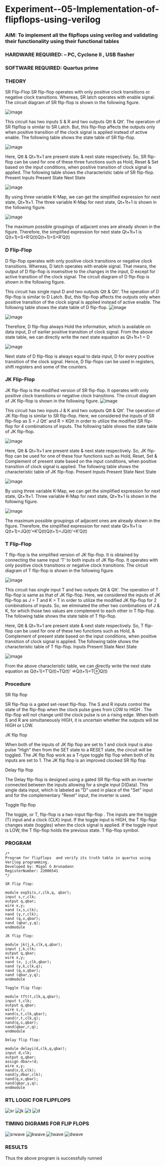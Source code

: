 # Experiment--05-Implementation-of-flipflops-using-verilog
### AIM: To implement all the flipflops using verilog and validating their functionality using their functional tables
### HARDWARE REQUIRED:  – PC, Cyclone II , USB flasher
### SOFTWARE REQUIRED:   Quartus prime
### THEORY 
SR Flip-Flop
SR flip-flop operates with only positive clock transitions or negative clock transitions. Whereas, SR latch operates with enable signal. The circuit diagram of SR flip-flop is shown in the following figure.

![image](https://user-images.githubusercontent.com/36288975/167910294-bb550548-b1dc-4cba-9044-31d9037d476b.png)

 
This circuit has two inputs S & R and two outputs Qtt & Qtt’. The operation of SR flipflop is similar to SR Latch. But, this flip-flop affects the outputs only when positive transition of the clock signal is applied instead of active enable.
The following table shows the state table of SR flip-flop.


![image](https://user-images.githubusercontent.com/36288975/167910648-ced88e69-869c-42e2-9718-a285a3902446.png)


Here, Qtt & Qt+1t+1 are present state & next state respectively. So, SR flip-flop can be used for one of these three functions such as Hold, Reset & Set based on the input conditions, when positive transition of clock signal is applied. The following table shows the characteristic table of SR flip-flop.
Present Inputs	Present State	Next State


![image](https://user-images.githubusercontent.com/36288975/167908180-5fc9d589-1cb5-41f5-b2c8-927e04f5f387.png)

By using three variable K-Map, we can get the simplified expression for next state, Qt+1t+1. The three variable K-Map for next state, Qt+1t+1 is shown in the following figure.

![image](https://user-images.githubusercontent.com/36288975/167908214-25b30a54-db20-4bcb-9385-5f93a1982a09.png)

 
The maximum possible groupings of adjacent ones are already shown in the figure. Therefore, the simplified expression for next state Qt+1t+1 is
Q(t+1)=S+R′Q(t)Q(t+1)=S+R′Q(t)


### D Flip-Flop
D flip-flop operates with only positive clock transitions or negative clock transitions. Whereas, D latch operates with enable signal. That means, the output of D flip-flop is insensitive to the changes in the input, D except for active transition of the clock signal. The circuit diagram of D flip-flop is shown in the following figure.
 
This circuit has single input D and two outputs Qtt & Qtt’. The operation of D flip-flop is similar to D Latch. But, this flip-flop affects the outputs only when positive transition of the clock signal is applied instead of active enable.
The following table shows the state table of D flip-flop.
![image](https://user-images.githubusercontent.com/36288975/167908342-e03f0cbb-5958-43bb-b74a-5e3ec2341675.png)

![image](https://user-images.githubusercontent.com/36288975/167910325-aeef0739-0a54-40e2-bebd-6f5fa0cad10e.png)



Therefore, D flip-flop always Hold the information, which is available on data input, D of earlier positive transition of clock signal. From the above state table, we can directly write the next state equation as
Qt+1t+1 = D



![image](https://user-images.githubusercontent.com/36288975/167908850-d39d07ba-7f9d-490a-b9f2-274e189fd047.png)

Next state of D flip-flop is always equal to data input, D for every positive transition of the clock signal. Hence, D flip-flops can be used in registers, shift registers and some of the counters.


### JK Flip-Flop
JK flip-flop is the modified version of SR flip-flop. It operates with only positive clock transitions or negative clock transitions. The circuit diagram of JK flip-flop is shown in the following figure.
![image](https://user-images.githubusercontent.com/36288975/167910378-d2d984a7-2815-4d17-8c41-ee4bdf59ec24.png) 

 
This circuit has two inputs J & K and two outputs Qtt & Qtt’. The operation of JK flip-flop is similar to SR flip-flop. Here, we considered the inputs of SR flip-flop as S = J Qtt’ and R = KQtt in order to utilize the modified SR flip-flop for 4 combinations of inputs.
The following table shows the state table of JK flip-flop.


![image](https://user-images.githubusercontent.com/36288975/167908575-59c35afb-50d3-46a2-888c-47478a3179d5.png)

Here, Qtt & Qt+1t+1 are present state & next state respectively. So, JK flip-flop can be used for one of these four functions such as Hold, Reset, Set & Complement of present state based on the input conditions, when positive transition of clock signal is applied. The following table shows the characteristic table of JK flip-flop.
Present Inputs	Present State	Next State

![image](https://user-images.githubusercontent.com/36288975/167908664-c854ffe9-0bd3-44c2-bfa6-e53928181c69.png)


By using three variable K-Map, we can get the simplified expression for next state, Qt+1t+1. Three variable K-Map for next state, Qt+1t+1 is shown in the following figure.
 
 
 ![image](https://user-images.githubusercontent.com/36288975/167908688-fa93c3e9-8323-4864-947d-c11d163d5a90.png)

The maximum possible groupings of adjacent ones are already shown in the figure. Therefore, the simplified expression for next state Qt+1t+1 is
Q(t+1)=JQ(t)′+K′Q(t)Q(t+1)=JQ(t)′+K′Q(t)



### T Flip-Flop
T flip-flop is the simplified version of JK flip-flop. It is obtained by connecting the same input ‘T’ to both inputs of JK flip-flop. It operates with only positive clock transitions or negative clock transitions. The circuit diagram of T flip-flop is shown in the following figure.

![image](https://user-images.githubusercontent.com/36288975/167911534-5f3c445d-bc68-46e2-9a9c-7efce5febc60.png)



This circuit has single input T and two outputs Qtt & Qtt’. The operation of T flip-flop is same as that of JK flip-flop. Here, we considered the inputs of JK flip-flop as J = T and K = T in order to utilize the modified JK flip-flop for 2 combinations of inputs. So, we eliminated the other two combinations of J & K, for which those two values are complement to each other in T flip-flop.
The following table shows the state table of T flip-flop.



Here, Qtt & Qt+1t+1 are present state & next state respectively. So, T flip-flop can be used for one of these two functions such as Hold, & Complement of present state based on the input conditions, when positive transition of clock signal is applied. The following table shows the characteristic table of T flip-flop.
Inputs	Present State	Next State


![image](https://user-images.githubusercontent.com/36288975/167909015-53aa9450-3f28-4202-887a-79d88228f8a0.png)

From the above characteristic table, we can directly write the next state equation as
Q(t+1)=T′Q(t)+TQ(t)′
⇒Q(t+1)=T⊕Q(t)

### Procedure
SR flip flop

SR flip-flop is a gated set-reset flip-flop. The S and R inputs control the state of the flip-flop when the clock pulse goes from LOW to HIGH . The flip-flop will not change until the clock pulse is on a rising edge. When both S and R are simultaneously HIGH, it is uncertain whether the outputs will be HIGH or LOW.

JK flip flop

When both of the inputs of JK flip flop are set to 1 and clock input is also pulse "High" then from the SET state to a RESET state, the circuit will be toggled. The JK flip flop work as a T-type toggle flip flop when both of its inputs are set to 1. The JK flip flop is an improved clocked SR flip flop

Delay flip flop

The Delay flip-flop is designed using a gated SR flip-flop with an inverter connected between the inputs allowing for a single input D(Data). This single data input, which is labeled as "D" used in place of the "Set" input and for the complementary "Reset" input, the inverter is used.

Toggle flip flop

The toggle, or T, flip-flop is a two-input flip-flop . The inputs are the toggle (T) input and a clock (CLK) input. If the toggle input is HIGH, the T flip-flop changes state (toggles) when the clock signal is applied. If the toggle input is LOW, the T flip-flop holds the previous state. T flip-flop symbol.



### PROGRAM 
```
/*
Program for flipflops  and verify its truth table in quartus using Verilog programming.
Developed by: Migal G Arunadann
RegisterNumber: 22006541
*/

SR flip flop:

module exp5i(s,r,clk,q, qbar);
input s,r,clk;
output q,qbar;
wire x,y;
nand (x,s,clk);
nand (y,r,clk);
nand (q,x,qbar);
nand (qbar,y,q);
endmodule

JK flip flop:

module jk(j,k,clk,q,qbar);
input j,k,clk;
output q,qbar;
wire x,y;
nand (x, j,clk,qbar);
nand (y,k,clk,q);
nand (q,x,qbar);
nand (qbar,y,q);
endmodule

Toggle flip flop:

module tft(t,clk,q,qbar);
input t,clk;
output q,qbar;
wire s,r;
nand(s,t,clk,qbar);
nand(r,t,clk,q);
nand(q,s,qbar);
nand(qbar,r,q);
endmodule

Delay flip flop:

module delayi(d,clk,q,qbar);
input d,clk;
output q,qbar;
assign dbar=!d;
wire x,y;
nand(x,d,clk);
nand(y,dbar,clk);
nand(q,x,qbar);
nand(qbar,y,q);
endmodule

```
### RTL LOGIC FOR FLIPFLOPS 

![sr](https://user-images.githubusercontent.com/118262199/215339516-766c8412-067b-4c56-bcd2-df5d10ed6921.png)
![jk](https://user-images.githubusercontent.com/118262199/215339525-6facfd0a-a6eb-4262-99e3-9b7f64294ff4.png)
![t](https://user-images.githubusercontent.com/118262199/215339531-009a89fc-34c4-4203-9500-41dc7a4408db.png)
![d](https://user-images.githubusercontent.com/118262199/215339539-0e4c3271-f5ab-41d8-bdd7-025131a385f1.png)





### TIMING DIGRAMS FOR FLIP FLOPS 

![srwave](https://user-images.githubusercontent.com/118262199/215339560-cef3818b-ec96-409f-afaa-2a2315723745.png)
![jkwave](https://user-images.githubusercontent.com/118262199/215339549-36a15b0c-992a-4725-a355-cfa09524de56.png)
![twave](https://user-images.githubusercontent.com/118262199/215339575-d037665e-e22c-46e8-b60e-e348a873cea4.png)
![dwave](https://user-images.githubusercontent.com/118262199/215339578-8493619f-dbe5-4dc7-b6cc-8a6d521cfeb6.png)




### RESULTS 
Thus the above program is successfully runned
